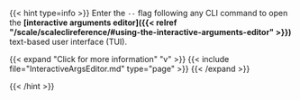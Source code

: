 ---
---

{{< hint type=info >}}
Enter the `--` flag following any CLI command to open the **[interactive arguments editor]({{< relref "/scale/scaleclireference/#using-the-interactive-arguments-editor" >}})** text-based user interface (TUI).

{{< expand "Click for more information" "v" >}}
{{< include file="InteractiveArgsEditor.md" type="page" >}}
{{< /expand >}}

{{< /hint >}}
